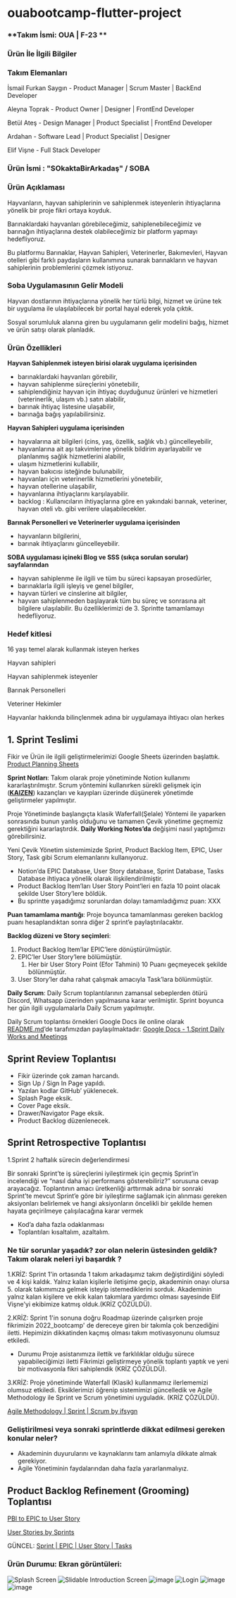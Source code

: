 # ouabootcamp-flutter-project

### **Takım İsmi: OUA | F-23 **

### Ürün İle İlgili Bilgiler

### **Takım Elemanları**

İsmail Furkan Saygın - Product Manager | Scrum Master | BackEnd Developer

Aleyna Toprak - Product Owner | Designer | FrontEnd Developer

Betül Ateş - Design Manager | Product Specialist | FrontEnd Developer

Ardahan - Software Lead | Product Specialist | Designer 

Elif Vişne - Full Stack Developer

### Ürün İsmi : **"SOkaktaBirArkadaş" / SOBA**

### **Ürün Açıklaması**

Hayvanların, hayvan sahiplerinin ve sahiplenmek isteyenlerin ihtiyaçlarına yönelik bir proje fikri ortaya koyduk. 

Barınaklardaki hayvanları görebileceğimiz, sahiplenebileceğimiz ve barınağın ihtiyaçlarına destek olabileceğimiz bir platform yapmayı hedefliyoruz.

Bu platformu Barınaklar, Hayvan Sahipleri, Veterinerler, Bakımevleri, Hayvan otelleri gibi farklı paydaşların kullanımına sunarak barınakların ve hayvan sahiplerinin problemlerini çözmek istiyoruz.

### **Soba Uygulamasının Gelir Modeli**

Hayvan dostlarının ihtiyaçlarına yönelik her türlü bilgi, hizmet ve ürüne tek bir uygulama ile ulaşılabilecek bir portal hayal ederek yola çıktık. 

Sosyal sorumluluk alanına giren bu uygulamanın gelir modelini bağış, hizmet ve ürün satışı olarak planladık.

### **Ürün Özellikleri**

**Hayvan Sahiplenmek isteyen birisi olarak uygulama içerisinden** 

- barınaklardaki hayvanları görebilir,
- hayvan sahiplenme süreçlerini yönetebilir,
- sahiplendiğiniz hayvan için ihtiyaç duyduğunuz ürünleri ve hizmetleri (veterinerlik, ulaşım vb.) satın alabilir,
- barınak ihtiyaç listesine ulaşabilir,
- barınağa bağış yapılabilirsiniz.

**Hayvan Sahipleri uygulama içerisinden** 

- hayvalarına ait bilgileri (cins, yaş, özellik, sağlık vb.) güncelleyebilir,
- hayvanlarına ait aşı takvimlerine yönelik bildirim ayarlayabilir ve planlanmış sağlık hizmetlerini alabilir,
- ulaşım hizmetlerini kullabilir,
- hayvan bakıcısı isteğinde bulunabilir,
- hayvanları için veterinerlik hizmetlerini yönetebilir,
- hayvan otellerine ulaşabilir,
- hayvanlarına ihtiyaçlarını karşılayabilir.
- backlog : Kullanıcıların ihtiyaçlarına göre en yakındaki barınak, veteriner, hayvan oteli vb. gibi verilere ulaşabilecekler.

**Barınak Personelleri ve Veterinerler uygulama içerisinden**

- hayvanların bilgilerini,
- barınak ihtiyaçlarını güncelleyebilir.

**SOBA uygulaması içineki Blog ve SSS (sıkça sorulan sorular) sayfalarından**

- hayvan sahiplenme ile ilgili ve tüm bu süreci kapsayan prosedürler,
- barınaklarla ilgili işleyiş ve genel bilgiler,
- hayvan türleri ve cinslerine ait bilgiler,
- hayvan sahiplenmeden başlayarak tüm bu süreç ve sonrasına ait bilgilere ulaşılabilir. Bu özelliklerimizi de 3. Sprintte tamamlamayı hedefliyoruz.

### **Hedef kitlesi**

16 yaşı temel alarak kullanmak isteyen herkes

Hayvan sahipleri

Hayvan sahiplenmek isteyenler

Barınak Personelleri

Veteriner Hekimler

Hayvanlar hakkında bilinçlenmek adına bir uygulamaya ihtiyacı olan herkes

## 1. Sprint Teslimi

Fikir ve Ürün ile ilgili geliştirmelerimizi Google Sheets üzerinden başlattık. [Product Planning Sheets](https://docs.google.com/spreadsheets/d/18nOiL06rkS1MQpvsWA9jAmU8oLhzNq63swkULDBYmy4/edit?usp=sharing)

**Sprint Notları**: Takım olarak proje yönetiminde Notion kullanımı kararlaştırılmıştır. 
Scrum yöntemini kullanırken sürekli gelişmek için (**[KAIZEN](https://tr.wikipedia.org/wiki/Kaizen)**) kazançları ve kayıpları üzerinde düşünerek yönetimde geliştirmeler yapılmıştır.

Proje Yönetiminde başlangıçta klasik Waferfall(Şelale) Yöntemi ile yaparken sonrasında bunun yanlış olduğunu ve tamamen Çevik yönetime geçmemiz gerektiğini kararlaştırdık. 
**Daily Working Notes’da** değişimi nasıl yaptığımızı görebilirsiniz.

Yeni Çevik Yönetim sistemimizde Sprint, Product Backlog Item, EPIC, User Story, Task gibi Scrum elemanlarını kullanıyoruz. 

- Notion’da EPIC Database, User Story database, Sprint Database, Tasks Database ihtiyaca yönelik olarak ilişkilendirilmiştir.
- Product Backlog Item’ları User Story Point’leri en fazla 10 point olacak şekilde User Story’lere böldük.
- Bu sprintte yaşadığımız sorunlardan dolayı tamamladığımız puan: XXX

**Puan tamamlama mantığı**: Proje boyunca tamamlanması gereken backlog puanı hesaplandıktan sonra diğer 2 sprint’e paylaştırılacaktır.

**Backlog düzeni ve Story seçimleri**: 

1. Product Backlog Item’lar EPIC’lere dönüştürülmüştür. 
2. EPIC’ler User Story’lere bölümüştür. 
    1. Her bir User Story Point (Efor Tahmini) 10 Puanı geçmeyecek şekilde bölünmüştür.
3. User Story’ler daha rahat çalışmak amacıyla Task’lara bölünmüştür.

**Daily Scrum**: Daily Scrum toplantılarının zamansal sebeplerden ötürü Discord, Whatsapp üzerinden yapılmasına karar verilmiştir. 
Sprint boyunca her gün ilgili uygulamalarla Daily Scrum yapılmıştır. 

Daily Scrum toplantısı örnekleri Google Docs ile online olarak [README.md](http://README.md)’de tarafımızdan paylaşılmaktadır: 
[Google Docs - 1.Sprint Daily Works and Meetings](https://docs.google.com/document/d/164pEHnNhWkhySnqlNO1x28JVJBLpkjMjdjipt7GYwSs/edit?usp=sharing)


## Sprint Review Toplantısı

- Fikir üzerinde çok zaman harcandı.
- Sign Up / Sign In Page yapıldı.
- Yazılan kodlar GitHub’ yüklenecek.
- Splash Page eksik.
- Cover Page eksik.
- Drawer/Navigator Page eksik.
- Product Backlog düzenlenecek.

## Sprint Retrospective Toplantısı

1.Sprint 2 haftalık sürecin değerlendirmesi

Bir sonraki Sprint’te iş süreçlerini iyileştirmek için geçmiş Sprint’in incelendiği ve “nasıl daha iyi performans gösterebiliriz?” sorusuna cevap arayacağız. Toplantının amacı üretkenliği arttırmak adına bir sonraki Sprint’te mevcut Sprint’e göre bir iyileştirme sağlamak için alınması gereken aksiyonları belirlemek ve hangi aksiyonların öncelikli bir şekilde hemen hayata geçirilmeye çalışılacağına karar vermek

- Kod’a daha fazla odaklanması
- Toplantıları kısaltalım, azaltalım.

### Ne tür sorunlar yaşadık? zor olan nelerin üstesinden geldik? Takım olarak neleri iyi başardık ?

1.KRİZ: Sprint 1'in ortasında 1 takım arkadaşımız takım değiştirdiğini söyledi ve 4 kişi kaldık. 
Yalnız kalan kişilerle iletişime geçip, akademinin onayı olursa 5. olarak takımımıza gelmek isteyip istemediklerini sorduk.
Akademinin yalnız kalan kişilere ve ekik kalan takımlara yardımcı olması sayesinde Elif Vişne'yi ekibimize katmış olduk.(KRİZ ÇÖZÜLDÜ).

2.KRİZ: Sprint 1'in sonuna doğru Roadmap üzerinde çalışırken proje fikrimizin 2022_bootcamp' de dereceye giren bir takımla çok benzediğini iletti. 
Hepimizin dikkatinden kaçmış olması takım motivasyonunu olumsuz etkiledi. 
- Durumu Proje asistanımıza ilettik ve farklılıklar olduğu sürece yapabileciğimizi iletti
Fikrimizi geliştirmeye yönelik toplantı yaptık ve yeni bir motivasyonla fikri sahiplendik (KRİZ ÇÖZÜLDÜ).

3.KRİZ: Proje yönetiminde Waterfall (Klasik) kullanmamız ilerlememizi olumsuz etkiledi. 
Eksiklerimizi öğrenip sistemimizi  güncelledik ve Agile Methodology ile Sprint ve Scrum yönetimini uyguladık. (KRİZ ÇÖZÜLDÜ).

[Agile Methodology | Sprint | Scrum by ifsygn](https://ifsygn.notion.site/Agile-Methodology-Sprint-Scrum-by-ifsygn-5f9216afae204f0f86a51841b5289d58?pvs=4)

### Geliştirilmesi veya sonraki sprintlerde dikkat edilmesi gereken konular neler?
- Akademinin duyurularını ve kaynaklarını tam anlamıyla dikkate almak gerekiyor.
- Agile Yönetiminin faydalarından daha fazla yararlanmalıyız.

## Product Backlog Refinement (Grooming) Toplantısı

[PBI to EPIC to User Story](https://file.notion.so/f/s/dfbc3d62-f7a6-4bdd-9730-45e7e29a0418/Untitled.png?id=097f2fb1-e81c-4f5a-8f5c-d284d8a2cbea&table=block&spaceId=81324e5d-4cc5-4bc8-8a26-f5fd63ebb1aa&expirationTimestamp=1687503041690&signature=LrMBYwSCx6DHRS7MsjHRebhdoqXfa8xb4R91zqxem5g&downloadName=Untitled.png)

[User Stories by Sprints](https://file.notion.so/f/s/347d0d6d-da74-4d9b-87f7-7f782cd8950b/Untitled.png?id=6cf2d57b-2c7a-4bd9-aa6a-e421f58712a8&table=block&spaceId=81324e5d-4cc5-4bc8-8a26-f5fd63ebb1aa&expirationTimestamp=1687503229314&signature=lfzNSJQmNsXROQRrTxqBEynPcc39qvd15mnWaJUWKpw&downloadName=Untitled.png)

GÜNCEL: [Sprint | EPIC | User Story | Tasks](https://ifsygn.notion.site/Databases-db172cc59d80415597104cdc2ff0c90d)

### Ürün Durumu: Ekran görüntüleri:
![Splash Screen](https://github.com/ifsygn/ouabootcamp-f23-flutter-project/assets/49685601/0553cd3d-3d82-4a43-9719-49a924983c37)
![Slidable Introduction Screen](https://github.com/ifsygn/ouabootcamp-f23-flutter-project/assets/49685601/bcd007ca-fd5e-4378-a115-79f256798b67)
![image](https://github.com/ifsygn/ouabootcamp-f23-flutter-project/assets/49685601/64f5868c-6872-469e-8822-a23839b6d687)
![Login](https://github.com/ifsygn/ouabootcamp-f23-flutter-project/assets/49685601/e0d4a9e7-b5ad-4f3d-a1af-bf866333f315)
![image](https://github.com/ifsygn/ouabootcamp-f23-flutter-project/assets/49685601/3cf615c4-264a-4277-a8ba-74c2aa994c12)
![image](https://github.com/ifsygn/ouabootcamp-f23-flutter-project/assets/49685601/611ae480-76ff-4eaa-94cf-da896513746f)




